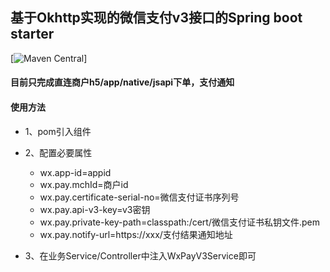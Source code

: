 ## 基于Okhttp实现的微信支付v3接口的Spring boot starter

[![Maven Central](https://maven-badges.herokuapp.com/maven-central/com.github.rwocj/wxpay-v3-spring-boot-starter/badge.svg)]

#### 目前只完成直连商户h5/app/native/jsapi下单，支付通知

#### 使用方法

* 1、pom引入组件

* 2、配置必要属性
    * wx.app-id=appid
    * wx.pay.mchId=商户id
    * wx.pay.certificate-serial-no=微信支付证书序列号
    * wx.pay.api-v3-key=v3密钥
    * wx.pay.private-key-path=classpath:/cert/微信支付证书私钥文件.pem
    * wx.pay.notify-url=https://xxx/支付结果通知地址

* 3、在业务Service/Controller中注入WxPayV3Service即可
